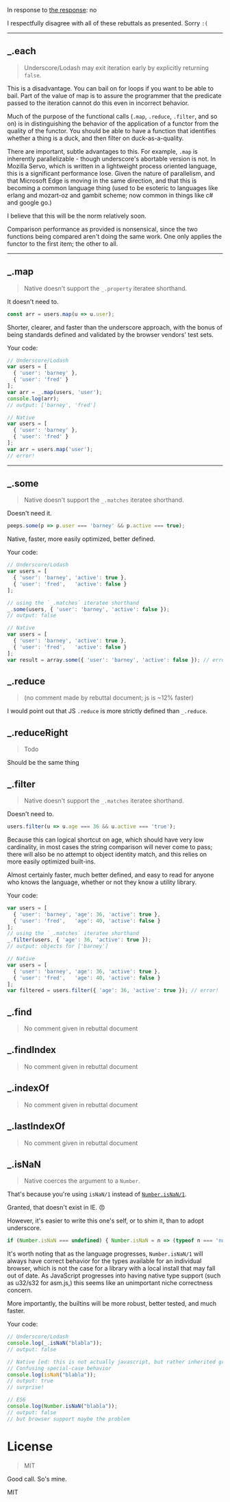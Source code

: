 In response to [the response](https://github.com/stevemao/You-Dont-Know-Lodash-Underscore): no

I respectfully disagree with all of these rebuttals as presented.  Sorry `:(`

----

## _.each

> Underscore/Lodash may exit iteration early by explicitly returning `false`.

This is a disadvantage.  You can bail on for loops if you want to be able to bail.  Part of the value of map is to assure the programmer that the predicate passed to the iteration cannot do this even in incorrect behavior.

Much of the purpose of the functional calls (`.map`, `.reduce`, `.filter`, and so on) is in distinguishing the behavior of the application of a functor from the quality of the functor.  You should be able to have a function that identifies whether a thing is a duck, and then filter on duck-as-a-quality.

There are important, subtle advantages to this.  For example, `.map` is inherently parallelizable - though underscore's abortable version is not.  In Mozilla Servo, which is written in a lightweight process oriented language, this is a significant performance lose.  Given the nature of parallelism, and that Microsoft Edge is moving in the same direction, and that this is becoming a common language thing (used to be esoteric to languages like erlang and mozart-oz and gambit scheme; now common in things like c# and google go.)

I believe that this will be the norm relatively soon.

Comparison performance as provided is nonsensical, since the two functions being compared aren't doing the same work.  One only applies the functor to the first item; the other to all.

----

## _.map

> Native doesn't support the `_.property` iteratee shorthand.

It doesn't need to.  

```javascript
const arr = users.map(u => u.user);
```

Shorter, clearer, and faster than the underscore approach, with the bonus of being standards defined and validated by the browser vendors' test sets.

Your code:

  ```js
  // Underscore/Lodash
  var users = [
    { 'user': 'barney' },
    { 'user': 'fred' }
  ];
  var arr = _.map(users, 'user');
  console.log(arr);
  // output: ['barney', 'fred']

  // Native
  var users = [
    { 'user': 'barney' },
    { 'user': 'fred' }
  ];
  var arr = users.map('user');
  // error!
  ```

----

## _.some

> Native doesn't support the `_.matches` iteratee shorthand.

Doesn't need it.

```javascript
peeps.some(p => p.user === 'barney' && p.active === true);
```

Native, faster, more easily optimized, better defined.

Your code:

  ```js
  // Underscore/Lodash
  var users = [
    { 'user': 'barney', 'active': true },
    { 'user': 'fred',   'active': false }
  ];
  
  // using the `_.matches` iteratee shorthand
  _.some(users, { 'user': 'barney', 'active': false });
  // output: false

  // Native
  var users = [
    { 'user': 'barney', 'active': true },
    { 'user': 'fred',   'active': false }
  ];
  var result = array.some({ 'user': 'barney', 'active': false }); // error!
  ```


## _.reduce

> (no comment made by rebuttal document; js is ~12% faster)

I would point out that JS `.reduce` is more strictly defined than `_.reduce`.

## _.reduceRight

> Todo

Should be the same thing

## _.filter

> Native doesn't support the `_.matches` iteratee shorthand.

Doesn't need to.

```javascript
users.filter(u => u.age === 36 && u.active === 'true');
```

Because this can logical shortcut on age, which should have very low cardinality, in most cases the string comparison will never come to pass; there will also be no attempt to object identity match, and this relies on more easily optimized built-ins.  

Almost certainly faster, much better defined, and easy to read for anyone who knows the language, whether or not they know a utility library.

Your code:

  ```js
  var users = [
    { 'user': 'barney', 'age': 36, 'active': true },
    { 'user': 'fred',   'age': 40, 'active': false }
  ];
  // using the `_.matches` iteratee shorthand
  _.filter(users, { 'age': 36, 'active': true });
  // output: objects for ['barney']

  // Native
  var users = [
    { 'user': 'barney', 'age': 36, 'active': true },
    { 'user': 'fred',   'age': 40, 'active': false }
  ];
  var filtered = users.filter({ 'age': 36, 'active': true }); // error!
  ```

## _.find

> No comment given in rebuttal document

## _.findIndex

> No comment given in rebuttal document

## _.indexOf

> No comment given in rebuttal document

## _.lastIndexOf

> No comment given in rebuttal document

## _.isNaN

> Native coerces the argument to a `Number`.

That's because you're using `isNaN/1` instead of [`Number.isNaN/1`](https://developer.mozilla.org/en-US/docs/Web/JavaScript/Reference/Global_Objects/Number/isNaN).

Granted, that doesn't exist in IE.  😠

However, it's easier to write this one's self, or to shim it, than to adopt underscore.

```javascript
if (Number.isNaN === undefined) { Number.isNaN = n => (typeof n === 'number') && isNaN(n) }
```

It's worth noting that as the language progresses, `Number.isNaN/1` will always have correct behavior for the types available for an individual browser, which is not the case for a library with a local install that may fall out of date.  As JavaScript progresses into having native type support (such as u32/s32 for asm.js,) this seems like an unimportant niche correctness concern.

More importantly, the builtins will be more robust, better tested, and much faster.

Your code:

  ```js
  // Underscore/Lodash
  console.log(_.isNaN("blabla"));
  // output: false

  // Native [ed: this is not actually javascript, but rather inherited gross jscript]
  // Confusing special-case behavior
  console.log(isNaN("blabla"));
  // output: true
  // surprise!
  
  // ES6
  console.log(Number.isNaN("blabla"));
  // output: false
  // but browser support maybe the problem
  ```

# License

> MIT

Good call.  So's mine.

MIT
